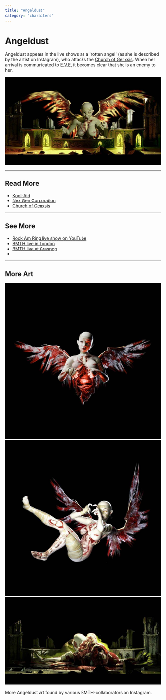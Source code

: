 ```yaml
---
title: "Angeldust"
category: "characters"
---
```

# Angeldust

Angeldust appears in the live shows as a 'rotten angel' (as she is described by the artist on 
Instagram), who attacks the [Church of Genxsis](../lore/church). 
When her arrival is communicated to [E.V.E](eve), it becomes clear that she is an enemy to her.

![Snapinsta.app_420366895_392572589824770_3198707577784132863_n_1024.jpg](../../Resources/characters/angeldust/Snapinsta.app_420366895_392572589824770_3198707577784132863_n_1024.jpg)

***

## Read More

- [Kool-Aid](../music/song-koolaid)
- [Nex Gen Corporation](../lore/nex-gen-corporation)
- [Church of Genxsis](../lore/church)

***

## See More

- [Rock Am Ring live show on YouTube](https://www.youtube.com/watch?v=zSwqLsuJRY0&pp=ygUebGl2ZSBzaG93IGJyaW5nIG1lIHRoZSBob3Jpem9u)
- [BMTH live in London](https://www.youtube.com/watch?v=iDLwJ_ZqMk8)
- [BMTH live at Graspop](https://www.youtube.com/watch?v=YNhjDaZmaac)
- 

***

## More Art

![Snapinsta.app_419285522_396189546210516_8103701970798932103_n_1080.jpg](../../Resources/characters/angeldust/Snapinsta.app_419285522_396189546210516_8103701970798932103_n_1080.jpg)
![Snapinsta.app_420586154_2161014334245862_7991196059243332298_n_1080.jpg](../../Resources/characters/angeldust/Snapinsta.app_420586154_2161014334245862_7991196059243332298_n_1080.jpg)
![Snapinsta.app_421965101_1714557015704404_8347097338448662242_n_1024.jpg](../../Resources/characters/angeldust/Snapinsta.app_421965101_1714557015704404_8347097338448662242_n_1024.jpg)

More Angeldust art found by various BMTH-collaborators on Instagram.